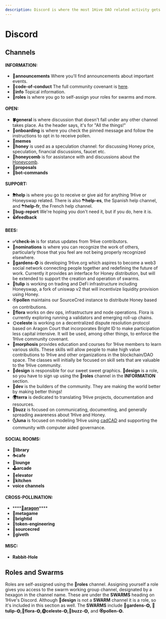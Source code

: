 ```yaml
---
description: Discord is where the most 1Hive DAO related activity gets buzzing.
---
```


# Discord

## Channels

#### INFORMATION:

* **📣announcements** Where you'll find announcements about important events.
* **📕code-of-conduct** The full community covenant is [here](../../community-covenant.md).
* **👀info** Topical information.
* **🧚roles** is where you go to self-assign your roles for swarms and more.

#### OPEN:

* **🍀general** is where discussion that doesn't fall under any other channel takes place. As the header says, it's for "All the things!"
* **🐛onboarding** is where you check the pinned message and follow the instructions to opt in to receive pollen.
* **🐸memes**
* **🍯honey** is used as a speculation channel: for discussing Honey price, speculation, financial discussions, faucet etc.
* **🌾honeycomb** is for assistance with and discussions about the [Honeycomb](https://hny.farm/farms).
* **🌿proposals**
* **🤖bot-commands**

#### SUPPORT:

* **⛈help** is where you go to receive or give aid for anything 1Hive or Honeyswap related. There is also  ⛈**help-es**, the Spanish help channel, and ⛈**help-fr**, the French help channel.
* **🐞bug-report** We're hoping you don't need it, but if you do, here it is. 
* **👍feedback** 

#### BEES:

* **✅check-in** is for status updates from 1Hive contributors.
* **🍄nominations** is where you can recognize the work of others, particularly those that you feel are not being properly recognized elsewhere. 
* 🌻**gardens-⏣** is developing 1Hive.org which aspires to become a web3 social network connecting people together and redefining the future of work. Currently it provides an interface for Honey distribution, but will be extended to support the creation and operation of swarms.
* 🌷**tulip** is working on trading and DeFi infrastructure including Honeyswap, a fork of uniswap v2 that will incentivize liquidity provision using Honey.
* 🏵**pollen** maintains our SourceCred instance to distribute Honey based on contributions.
* 🌺**flora** works on dev ops, infrastructure and node operations. Flora is currently exploring running a validators and emerging roll-up chains.
* 🌞**celeste** is working on a decentralized dispute resolution protocol based on Aragon Court that incorporates Bright ID to make participation less capital intensive. It will be used, among other things, to enforce the 1Hive community covenant.
* **🦋morphosis** provides education and courses for 1Hive members to learn various skills. These skills will allow people to make high value contributions to 1Hive and other organizations in the blockchain/DAO space. The classes will initially be focused on skill sets that are valuable to the 1Hive community.
* **🌈design** is responsible for our sweet sweet graphics. **🌈design** is a role, so you have to sign up using the **🧚roles** channel in the **INFORMATION** section.
* **🌾dev** is the builders of the community. They are making the world better by making better things!
* **🌍terra** is dedicated to translating 1Hive projects, documentation and resources.
* 🐝**buzz** is focused on communicating, documenting, and generally spreading awareness about 1Hive and Honey.
* **🌜luna** is focused on modeling 1Hive using [cadCAD](https://cadcad.org/) and supporting the community with computer aided governance.

#### SOCIAL ROOMS:

* **🍎library**
* **☕cafe**
* **🦩lounge**
* **🕹arcade**
* **🚦elevator**
* **🍱kitchen**
* **voice channels**

#### CROSS-POLLINATION:

* \*\*\*\*[**🦅aragon**](https://aragon.org/)\*\*\*\*
* **🐙metagame**
* **🔆brightid**
* **🌿token-engineering**
* **🥕sourcecred**
* **🦄giveth**

#### MISC:

* **Rabbit-Hole**

## Roles and Swarms

Roles are self-assigned using the 🧚**roles** channel. Assigning yourself a role gives you access to the swarm working group channel, designated by a hexagon in the channel name. These are under the **SWARMS** heading on 1Hive's Discord.  Although 🌈**design** is not a **SWARM** channel it is a role, so it's included in this section as well. The **SWARMS** include 🌻**gardens-⏣, 🌷tulip-⏣,🌺flora-⏣,🌞celeste-⏣,🐝buzz-⏣,** and **🏵pollen-⏣.**

